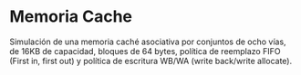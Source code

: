 # Memoria Cache

Simulación de una memoria caché asociativa por conjuntos de ocho vı́as, de 16KB de capacidad, bloques de 64 bytes, polı́tica de reemplazo FIFO (First in, first out) y polı́tica de escritura WB/WA (write back/write allocate).

